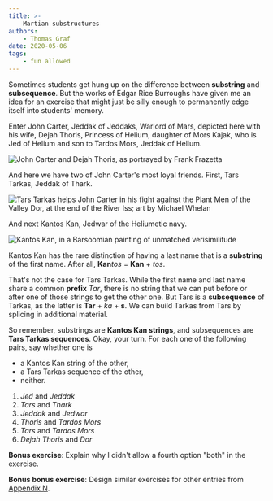 ```yaml
---
title: >-
    Martian substructures
authors:
    - Thomas Graf
date: 2020-05-06
tags:
    - fun allowed
---
```


<!-- START_SUMMARY_BLOCK -->
Sometimes students get hung up on the difference between **substring** and **subsequence**.
But the works of Edgar Rice Burroughs have given me an idea for an exercise that might just be silly enough to permanently edge itself into students' memory.
<!-- END_SUMMARY_BLOCK -->

Enter John Carter, Jeddak of Jeddaks, Warlord of Mars, depicted here with his wife, Dejah Thoris, Princess of Helium, daughter of Mors Kajak, who is Jed of Helium and son to Tardos Mors, Jeddak of Helium.

![John Carter and Dejah Thoris, as portrayed by Frank Frazetta](https://vignette.wikia.nocookie.net/barsoom/images/2/26/Frazetta_PoM.jpg/revision/latest?cb=20090528221427)

And here we have two of John Carter's most loyal friends.
First, Tars Tarkas, Jeddak of Thark.

![Tars Tarkas helps John Carter in his fight against the Plant Men of the Valley Dor, at the end of the River Iss; art by Michael Whelan](https://vignette.wikia.nocookie.net/barsoom/images/a/ac/Tars_Tarkas_and_John_Carter.jpg/revision/latest?cb=20101128213452)

And next Kantos Kan, Jedwar of the Heliumetic navy.

![Kantos Kan, in a Barsoomian painting of unmatched verisimilitude](https://vignette.wikia.nocookie.net/barsoom/images/a/a2/Kantos-Kan.jpg/revision/latest?cb=20120713232546)

Kantos Kan has the rare distinction of having a last name that is a **substring** of the first name.
After all, **Kan***tos* = **Kan** + *tos*.

That's not the case for Tars Tarkas.
While the first name and last name share a common **prefix** *Tar*, there is no string that we can put before or after one of those strings to get the other one.
But Tars is a **subsequence** of Tarkas, as the latter is **Tar** + *ka* + **s**.
We can build Tarkas from Tars by splicing in additional material.

So remember, substrings are **Kantos Kan strings**, and subsequences are **Tars Tarkas sequences**.
Okay, your turn.
For each one of the following pairs, say whether one is

- a Kantos Kan string of the other,
- a Tars Tarkas sequence of the other,
- neither.

1. *Jed* and *Jeddak*
1. *Tars* and *Thark*
1. *Jeddak* and *Jedwar*
1. *Thoris* and *Tardos Mors*
1. *Tars* and *Tardos Mors*
1. *Dejah Thoris* and *Dor*

**Bonus exercise**: Explain why I didn't allow a fourth option "both" in the exercise.

**Bonus bonus exercise**: Design similar exercises for other entries from [Appendix N](https://goodman-games.com/blog/2018/03/26/what-is-appendix-n/).
